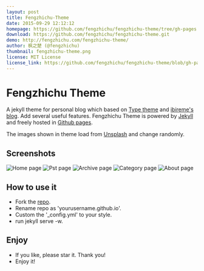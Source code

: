 ```yaml
---
layout: post
title: Fengzhichu-Theme
date: 2015-09-29 12:12:12
homepage: https://github.com/fengzhichu/fengzhichu-theme/tree/gh-pages
download: https://github.com/fengzhichu/fengzhichu-theme.git
demo: http://fengzhichu.com/fengzhichu-theme/
author: 枫之楚 (@fengzhichu)
thumbnail: fengzhichu-theme.png
license: MIT License
license_link: https://github.com/fengzhichu/fengzhichu-theme/blob/gh-pages/LICENSE
---
```


# Fengzhichu Theme

A jekyll theme for personal blog which based on [Type theme](https://github.com/rohanchandra/type-theme)
and [ibireme's blog](http://blog.ibireme.com). Add several useful
features. Fengzhichu Theme is powered by [Jekyll](http://jekyllrb.com/)
and freely hosted in [Github pages](https://pages.github.com/).

The images shown in theme load from [Unsplash](https://unsplash.com)
and change randomly.

## Screenshots

![Home page](https://raw.githubusercontent.com/fengzhichu/fengzhichu-theme/gh-pages/img/Screenshot1.png)
![Pst page](https://raw.githubusercontent.com/fengzhichu/fengzhichu-theme/gh-pages/img/Screenshot2.png)
![Archive page](https://raw.githubusercontent.com/fengzhichu/fengzhichu-theme/gh-pages/img/Screenshot3.png)
![Category page](https://raw.githubusercontent.com/fengzhichu/fengzhichu-theme/gh-pages/img/Screenshot4.png)
![About page](https://raw.githubusercontent.com/fengzhichu/fengzhichu-theme/gh-pages/img/Screenshot5.png)

## How to use it

* Fork the [repo](https://github.com/fengzhichu/fengzhichu-theme/tree/gh-pages#fork-destination-box).
* Rename repo as 'yourusername.github.io'.
* Custom the '_config.yml' to your style.
* run jekyll serve -w.

## Enjoy

* If you like, please star it. Thank you!
* Enjoy it!

